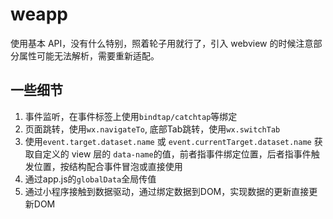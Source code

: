 # weapp

使用基本 API，没有什么特别，照着轮子用就行了，引入 webview 的时候注意部分属性可能无法解析，需要重新适配。

## 一些细节

1.  事件监听，在事件标签上使用`bindtap/catchtap`等绑定
2.  页面跳转，使用`wx.navigateTo`, 底部Tab跳转，使用`wx.switchTab`
3.  使用`event.target.dataset.name` 或 `event.currentTarget.dataset.name` 获取自定义的 view 层的 `data-name`的值，前者指事件绑定位置，后者指事件触发位置，按结构配合事件冒泡或直接使用
4.  通过app.js的`globalData`全局传值
4.  通过小程序接触到数据驱动，通过绑定数据到DOM，实现数据的更新直接更新DOM